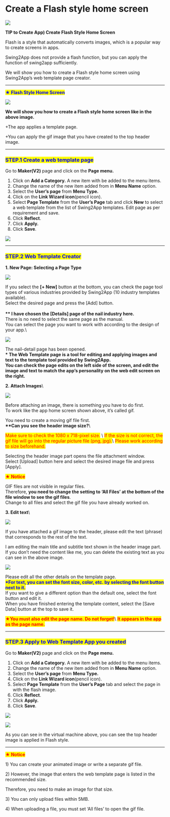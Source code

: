 # Create a Flash style home screen

![](https://support.swing2app.com/wp-content/uploads/2018/09/Home\_screen-2.png)

**TIP to Create App) Create Flash Style Home Screen**

Flash is a style that automatically converts images, which is a popular way to create screens in apps.

Swing2App does not provide a flash function, but you can apply the function of swing2app sufficiently.

We will show you how to create a Flash style home screen using Swing2App’s web template page creator.

***

<mark style="color:blue;">**★ Flash Style Home Screen**</mark>&#x20;

![](https://support.swing2app.com/wp-content/uploads/2018/09/%EB%85%B9%ED%99%94\_2020\_06\_08\_16\_50\_09\_818.gif)

**We will show you how to create a Flash style home screen like in the above image.**

\+The app applies a template page.

\+You can apply the gif image that you have created to the top header image.&#x20;

***

### <mark style="color:blue;">**STEP.1 Create a web template page**</mark>

Go to **Maker(V2)** page and click on the **Page menu.**

1. Click on **Add a Category.** A new item with be added to the menu items.
2. Change the name of the new item added from in **Menu Name** option.
3. &#x20;Select the **User’s page** from **Menu Type.**
4. Click on the **Link Wizard icon**(pencil icon).
5. Select **Page Template** from the **User’s Page** tab and click **New** to select a web template from the list of Swing2App templates. Edit page as per requirement and save.
6. Click **Reflect**.
7. Click **Apply.**
8. Click **Save**.

![](https://support.swing2app.com/wp-content/uploads/2018/09/temp1.png)

***

### <mark style="color:blue;">**STEP.2 Web Template Creator**</mark>

**1. New Page: Selecting a Page Type**

![](https://support.swing2app.com/wp-content/uploads/2018/09/flash1.png)

If you select the **\[+ New]** button at the bottom, you can check the page tool types of various industries provided by Swing2App (10 industry templates available).\
Select the desired page and press the \[Add] button.\
\
**\*\* I have chosen the \[Details] page of the nail industry here.**\
There is no need to select the same page as the manual.\
You can select the page you want to work with according to the design of your app.\


![](https://support.swing2app.com/wp-content/uploads/2018/09/Screenshot-2020-05-08-at-15.47.23.png)

The nail-detail page has been opened.\
**\* The Web Template page is a tool for editing and applying images and text to the template tool provided by Swing2App.**\
**You can check the page edits on the left side of the screen, and edit the image and text to match the app’s personality on the web edit screen on the right.**

**2. Attach Images**\


![](https://support.swing2app.com/wp-content/uploads/2018/09/flash2.png)

Before attaching an image, there is something you have to do first.\
To work like the app home screen shown above, it’s called gif.

You need to create a moving gif file first. \
**\*\*Can you see the header image size?**\


<mark style="color:red;">Make sure to check the 1080 x 718-pixel size.</mark> \ <mark style="color:red;">If the size is not correct, the gif file will go into the regular picture file (png, jpg).</mark>\ <mark style="color:red;">Please work according to size beforehand.</mark>

Selecting the header image part opens the file attachment window.\
Select \[Upload] button here and select the desired image file and press \[Apply].



<mark style="color:red;">**★ Notice**</mark>

GIF files are not visible in regular files.\
Therefore, **you need to change the setting to ‘All Files’ at the bottom of the file window to see the gif files**.\
Change to all files and select the gif file you have already worked on.

**3. Edit text**\


![](https://support.swing2app.com/wp-content/uploads/2018/09/flash3.png)

If you have attached a gif image to the header, please edit the text (phrase) that corresponds to the rest of the text.

I am editing the main title and subtitle text shown in the header image part.\
If you don’t need the content like me, you can delete the existing text as you can see in the above image.

![](https://support.swing2app.com/wp-content/uploads/2018/09/flash4.png)

Please edit all the other details on the template page.\
<mark style="color:blue;">**\*For text, you can set the font size, color, etc. by selecting the font button next to it.**</mark> \
If you want to give a different option than the default one, select the font button and edit it.\
When you have finished entering the template content, select the \[Save Data] button at the top to save it.

<mark style="color:red;">**★You must also edit the page name. Do not forget!**</mark>\ <mark style="color:red;"></mark><mark style="color:red;">**It appears in the app as the page name.**</mark>&#x20;

***

### <mark style="color:blue;">**STEP.3 Apply to Web Template App you created**</mark>

Go to **Maker(V2)** page and click on the **Page menu.**

1. Click on **Add a Category.** A new item with be added to the menu items.
2. Change the name of the new item added from in **Menu Name** option.
3. &#x20;Select the **User’s page** from **Menu Type.**
4. Click on the **Link Wizard icon**(pencil icon).
5. Select **Page Template** from the **User’s Page** tab and select the page in with the flash image.
6. Click **Reflect**.
7. Click **Apply.**
8. Click **Save**.

![](https://support.swing2app.com/wp-content/uploads/2018/09/flash6.png)

![](https://support.swing2app.com/wp-content/uploads/2018/09/%EB%85%B9%ED%99%94\_2020\_06\_08\_16\_52\_19\_342.gif)

As you can see in the virtual machine above, you can see the top header image is applied in Flash style.

***

<mark style="color:red;">**★ Notice**</mark>

1\) You can create your animated image or write a separate gif file.

2\) However, the image that enters the web template page is listed in the recommended size.

Therefore, you need to make an image for that size.

3\) You can only upload files within 5MB.

4\) When uploading a file, you must set ‘All files’ to open the gif file.
